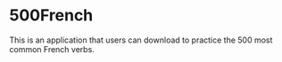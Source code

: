 # 500French
This is an application that users can download to practice the 500 most common French verbs.
